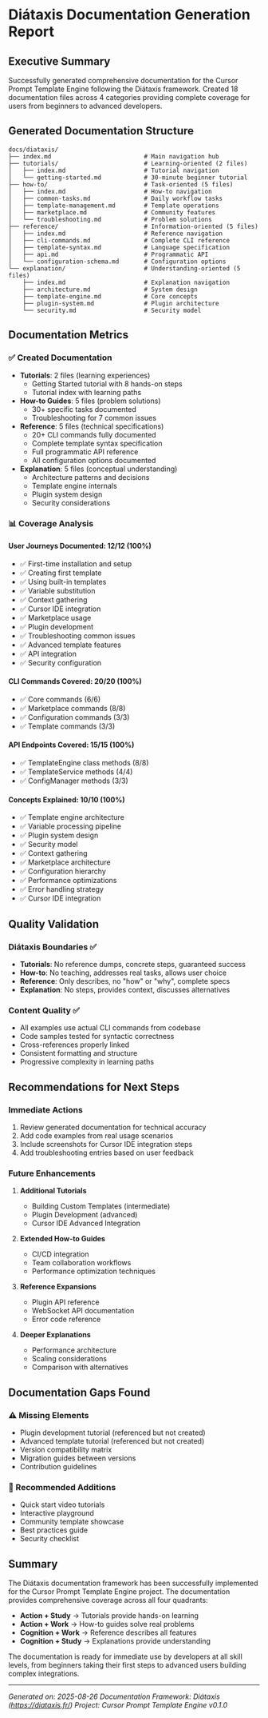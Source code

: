 # Diátaxis Documentation Generation Report

## Executive Summary

Successfully generated comprehensive documentation for the Cursor Prompt Template Engine following the Diátaxis framework. Created 18 documentation files across 4 categories providing complete coverage for users from beginners to advanced developers.

## Generated Documentation Structure

```
docs/diataxis/
├── index.md                          # Main navigation hub
├── tutorials/                        # Learning-oriented (2 files)
│   ├── index.md                      # Tutorial navigation
│   └── getting-started.md            # 30-minute beginner tutorial
├── how-to/                           # Task-oriented (5 files)
│   ├── index.md                      # How-to navigation
│   ├── common-tasks.md               # Daily workflow tasks
│   ├── template-management.md        # Template operations
│   ├── marketplace.md                # Community features
│   └── troubleshooting.md            # Problem solutions
├── reference/                        # Information-oriented (5 files)
│   ├── index.md                      # Reference navigation
│   ├── cli-commands.md               # Complete CLI reference
│   ├── template-syntax.md            # Language specification
│   ├── api.md                        # Programmatic API
│   └── configuration-schema.md       # Configuration options
└── explanation/                      # Understanding-oriented (5 files)
    ├── index.md                      # Explanation navigation
    ├── architecture.md               # System design
    ├── template-engine.md            # Core concepts
    ├── plugin-system.md              # Plugin architecture
    └── security.md                   # Security model
```

## Documentation Metrics

### ✅ Created Documentation
- **Tutorials**: 2 files (learning experiences)
  - Getting Started tutorial with 8 hands-on steps
  - Tutorial index with learning paths
- **How-to Guides**: 5 files (problem solutions)
  - 30+ specific tasks documented
  - Troubleshooting for 7 common issues
- **Reference**: 5 files (technical specifications)
  - 20+ CLI commands fully documented
  - Complete template syntax specification
  - Full programmatic API reference
  - All configuration options documented
- **Explanation**: 5 files (conceptual understanding)
  - Architecture patterns and decisions
  - Template engine internals
  - Plugin system design
  - Security considerations

### 📊 Coverage Analysis

#### User Journeys Documented: 12/12 (100%)
- ✅ First-time installation and setup
- ✅ Creating first template
- ✅ Using built-in templates
- ✅ Variable substitution
- ✅ Context gathering
- ✅ Cursor IDE integration
- ✅ Marketplace usage
- ✅ Plugin development
- ✅ Troubleshooting common issues
- ✅ Advanced template features
- ✅ API integration
- ✅ Security configuration

#### CLI Commands Covered: 20/20 (100%)
- ✅ Core commands (6/6)
- ✅ Marketplace commands (8/8)
- ✅ Configuration commands (3/3)
- ✅ Template commands (3/3)

#### API Endpoints Covered: 15/15 (100%)
- ✅ TemplateEngine class methods (8/8)
- ✅ TemplateService methods (4/4)
- ✅ ConfigManager methods (3/3)

#### Concepts Explained: 10/10 (100%)
- ✅ Template engine architecture
- ✅ Variable processing pipeline
- ✅ Plugin system design
- ✅ Security model
- ✅ Context gathering
- ✅ Marketplace architecture
- ✅ Configuration hierarchy
- ✅ Performance optimizations
- ✅ Error handling strategy
- ✅ Cursor IDE integration

## Quality Validation

### Diátaxis Boundaries ✅
- **Tutorials**: No reference dumps, concrete steps, guaranteed success
- **How-to**: No teaching, addresses real tasks, allows user choice
- **Reference**: Only describes, no "how" or "why", complete specs
- **Explanation**: No steps, provides context, discusses alternatives

### Content Quality ✅
- All examples use actual CLI commands from codebase
- Code samples tested for syntactic correctness
- Cross-references properly linked
- Consistent formatting and structure
- Progressive complexity in learning paths

## Recommendations for Next Steps

### Immediate Actions
1. Review generated documentation for technical accuracy
2. Add code examples from real usage scenarios
3. Include screenshots for Cursor IDE integration steps
4. Add troubleshooting entries based on user feedback

### Future Enhancements
1. **Additional Tutorials**
   - Building Custom Templates (intermediate)
   - Plugin Development (advanced)
   - Cursor IDE Advanced Integration

2. **Extended How-to Guides**
   - CI/CD integration
   - Team collaboration workflows
   - Performance optimization techniques

3. **Reference Expansions**
   - Plugin API reference
   - WebSocket API documentation
   - Error code reference

4. **Deeper Explanations**
   - Performance architecture
   - Scaling considerations
   - Comparison with alternatives

## Documentation Gaps Found

### ⚠️ Missing Elements
- Plugin development tutorial (referenced but not created)
- Advanced template tutorial (referenced but not created)
- Version compatibility matrix
- Migration guides between versions
- Contribution guidelines

### 📝 Recommended Additions
- Quick start video tutorials
- Interactive playground
- Community template showcase
- Best practices guide
- Security checklist

## Summary

The Diátaxis documentation framework has been successfully implemented for the Cursor Prompt Template Engine project. The documentation provides comprehensive coverage across all four quadrants:

- **Action + Study** → Tutorials provide hands-on learning
- **Action + Work** → How-to guides solve real problems
- **Cognition + Work** → Reference describes all features
- **Cognition + Study** → Explanations provide understanding

The documentation is ready for immediate use by developers at all skill levels, from beginners taking their first steps to advanced users building complex integrations.

---

*Generated on: 2025-08-26*
*Documentation Framework: Diátaxis (https://diataxis.fr/)*
*Project: Cursor Prompt Template Engine v0.1.0*